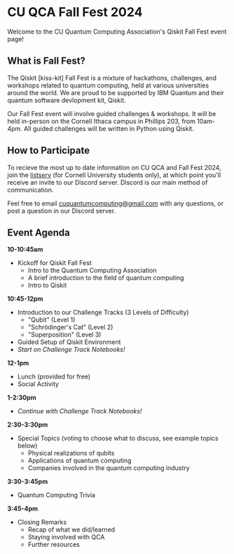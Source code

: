# CU QCA Fall Fest 2024
Welcome to the CU Quantum Computing Association's Qiskit Fall Fest event page!
## What is Fall Fest?
The Qiskit [kiss-kit] Fall Fest is a mixture of hackathons, challenges, and workshops related to quantum computing, held at various universities around the world. We are proud to be supported by IBM Quantum and their quantum software devlopment kit, Qiskit.

Our Fall Fest event will involve guided challenges & workshops. It will be held in-person on the Cornell Ithaca campus in Phillips 203, from 10am-4pm. All guided challenges will be written in Python using Qiskit.

## How to Participate
To recieve the most up to date information on CU QCA and Fall Fest 2024, join the [listserv](https://docs.google.com/forms/d/e/1FAIpQLSeC_YjXq4ajmspla6LA_tuj1IKnx6uSvHGEtzWEt9rH7PT_Fg/viewform) (for Cornell University students only), at which point you'll receive an invite to our Discord server. Discord is our main method of communication.

Feel free to email cuquantumcomputing@gmail.com with any questions, or post a question in our Discord server.

## Event Agenda
**10-10:45am**
- Kickoff for Qiskit Fall Fest
  - Intro to the Quantum Computing Association
  - A brief introduction to the field of quantum computing
  - Intro to Qiskit


**10:45-12pm**
- Introduction to our Challenge Tracks (3 Levels of Difficulty)
  - "Qubit" (Level 1)
  - "Schrödinger's Cat" (Level 2)
  - "Superposition" (Level 3)
- Guided Setup of Qiskit Environment
- *Start on Challenge Track Notebooks!*


**12-1pm**
- Lunch (provided for free)
- Social Activity


**1-2:30pm**
- *Continue with Challenge Track Notebooks!*


**2:30-3:30pm**
- Special Topics (voting to choose what to discuss, see example topics below)
  - Physical realizations of qubits
  - Applications of quantum computing
  - Companies involved in the quantum computing industry


**3:30-3:45pm**
- Quantum Computing Trivia


**3:45-4pm**
- Closing Remarks
  - Recap of what we did/learned
  - Staying involved with QCA
  - Further resources
